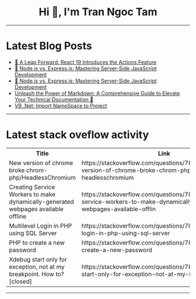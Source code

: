 <h1 align="center">Hi 👋, I'm Tran Ngoc Tam</h1>

---

# Latest Blog Posts 
<!-- BLOG-POST-LIST:START -->
- [🚀 A Leap Forward: React 19 Introduces the Actions Feature](https://dev.to/abhay1kumar/a-leap-forward-react-19-introduces-the-actions-feature-45gp)
- [🚀 Node.js vs. Express.js: Mastering Server-Side JavaScript Development](https://dev.to/fullstackdevelper/nodejs-vs-expressjs-mastering-server-side-javascript-development-4on9)
- [🚀 Node.js vs. Express.js: Mastering Server-Side JavaScript Development](https://dev.to/vyan/nodejs-vs-expressjs-mastering-server-side-javascript-development-7a1)
- [Unleash the Power of Markdown: A Comprehensive Guide to Elevate Your Technical Documentation 🚀](https://dev.to/getvm/unleash-the-power-of-markdown-a-comprehensive-guide-to-elevate-your-technical-documentation-3971)
- [VB .Net: Import NameSpace to Project](https://dev.to/vblover_programmer/vb-net-import-namespace-to-project-2o7i)
<!-- BLOG-POST-LIST:END -->

---

# Latest stack oveflow activity
<table>
  <tr><th>Title</th><th>Link</th></tr>
  <!-- STACKOVERFLOW:START --><tr><td>New version of chrome broke chrom-php/HeadlessChromium</td><td>https://stackoverflow.com/questions/78908072/new-version-of-chrome-broke-chrom-php-headlesschromium</td></tr><tr><td>Creating Service Workers to make dynamically-generated webpages available offline</td><td>https://stackoverflow.com/questions/78907963/creating-service-workers-to-make-dynamically-generated-webpages-available-offlin</td></tr><tr><td>Multilevel Login in PHP using SQL Server</td><td>https://stackoverflow.com/questions/78907938/multilevel-login-in-php-using-sql-server</td></tr><tr><td>PHP to create a new password</td><td>https://stackoverflow.com/questions/78907859/php-to-create-a-new-password</td></tr><tr><td>Xdebug start only for exception, not at my breakpoint. How to? [closed]</td><td>https://stackoverflow.com/questions/78907649/xdebug-start-only-for-exception-not-at-my-breakpoint-how-to</td></tr><!-- STACKOVERFLOW:END -->
</table>

---


